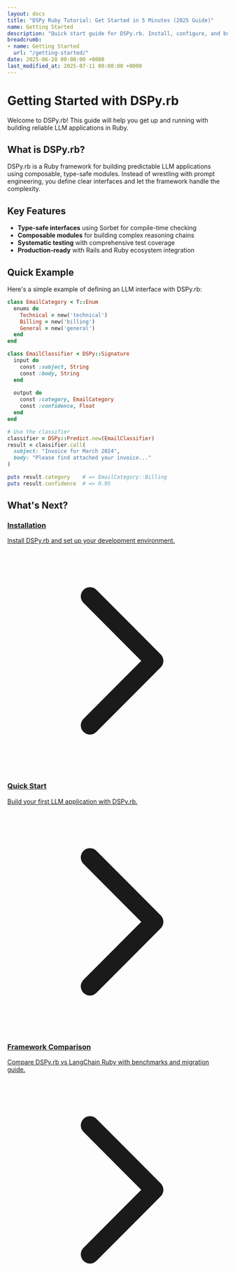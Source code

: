 ```yaml
---
layout: docs
title: "DSPy Ruby Tutorial: Get Started in 5 Minutes (2025 Guide)"
name: Getting Started
description: "Quick start guide for DSPy.rb. Install, configure, and build your first LLM application in Ruby. No Python required. Works with OpenAI & Anthropic."
breadcrumb:
- name: Getting Started
  url: "/getting-started/"
date: 2025-06-28 00:00:00 +0000
last_modified_at: 2025-07-11 00:00:00 +0000
---
```

# Getting Started with DSPy.rb

Welcome to DSPy.rb! This guide will help you get up and running with building reliable LLM applications in Ruby.

## What is DSPy.rb?

DSPy.rb is a Ruby framework for building predictable LLM applications using composable, type-safe modules. Instead of wrestling with prompt engineering, you define clear interfaces and let the framework handle the complexity.

## Key Features

- **Type-safe interfaces** using Sorbet for compile-time checking
- **Composable modules** for building complex reasoning chains
- **Systematic testing** with comprehensive test coverage
- **Production-ready** with Rails and Ruby ecosystem integration

## Quick Example

Here's a simple example of defining an LLM interface with DSPy.rb:

```ruby
class EmailCategory < T::Enum
  enums do
    Technical = new('technical')
    Billing = new('billing')
    General = new('general')
  end
end

class EmailClassifier < DSPy::Signature
  input do
    const :subject, String
    const :body, String
  end
  
  output do
    const :category, EmailCategory
    const :confidence, Float
  end
end

# Use the classifier
classifier = DSPy::Predict.new(EmailClassifier)
result = classifier.call(
  subject: "Invoice for March 2024",
  body: "Please find attached your invoice..."
)

puts result.category    # => EmailCategory::Billing
puts result.confidence  # => 0.95
```

## What's Next?

<div class="grid gap-4 mt-8 sm:grid-cols-3 lg:grid-cols-3">
  <a href="{{ '/getting-started/installation/' | relative_url }}" class="relative rounded-lg border border-gray-200 bg-white p-6 shadow-sm hover:shadow-md">
    <div>
      <h3 class="text-base font-semibold leading-6 text-gray-900">Installation</h3>
      <p class="mt-2 text-sm text-gray-500">Install DSPy.rb and set up your development environment.</p>
    </div>
    <span class="absolute top-6 right-6 text-gray-400">
      <svg class="h-5 w-5" fill="none" viewBox="0 0 24 24" stroke="currentColor">
        <path stroke-linecap="round" stroke-linejoin="round" stroke-width="2" d="M9 5l7 7-7 7" />
      </svg>
    </span>
  </a>
  
  <a href="{{ '/getting-started/quick-start/' | relative_url }}" class="relative rounded-lg border border-gray-200 bg-white p-6 shadow-sm hover:shadow-md">
    <div>
      <h3 class="text-base font-semibold leading-6 text-gray-900">Quick Start</h3>
      <p class="mt-2 text-sm text-gray-500">Build your first LLM application with DSPy.rb.</p>
    </div>
    <span class="absolute top-6 right-6 text-gray-400">
      <svg class="h-5 w-5" fill="none" viewBox="0 0 24 24" stroke="currentColor">
        <path stroke-linecap="round" stroke-linejoin="round" stroke-width="2" d="M9 5l7 7-7 7" />
      </svg>
    </span>
  </a>
  
  <a href="{{ '/advanced/dspy-vs-langchain/' | relative_url }}" class="relative rounded-lg border border-gray-200 bg-white p-6 shadow-sm hover:shadow-md">
    <div>
      <h3 class="text-base font-semibold leading-6 text-gray-900">Framework Comparison</h3>
      <p class="mt-2 text-sm text-gray-500">Compare DSPy.rb vs LangChain Ruby with benchmarks and migration guide.</p>
    </div>
    <span class="absolute top-6 right-6 text-gray-400">
      <svg class="h-5 w-5" fill="none" viewBox="0 0 24 24" stroke="currentColor">
        <path stroke-linecap="round" stroke-linejoin="round" stroke-width="2" d="M9 5l7 7-7 7" />
      </svg>
    </span>
  </a>
</div>